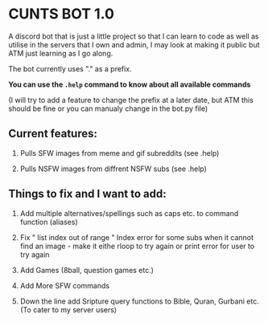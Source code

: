 # CUNTS BOT 1.0

A discord bot that is just a little project so that I can learn to code as well as utilise in the servers that I own and admin, I may look at making it public but ATM just learning as I go along. 

The bot currently uses "." as a prefix.

**You can use the `.help` command to know about all available commands**

(I will try to add a feature to change the prefix at a later date, but ATM this should be fine or you can manualy change in the bot.py file)

## **Current features**:

1. Pulls SFW images from meme and gif subreddits (see .help)

2. Pulls NSFW images from diffrent NSFW subs (see .help)

## **Things to fix and I want to add**:

1. Add multiple alternatives/spellings such as caps etc. to command function (aliases)

2. Fix " list index out of range " Index error for some subs when it cannot find an image
            - make it eithe rloop to try again or print error for user to try again

3. Add Games (8ball, question games etc.)

4. Add More SFW commands

5. Down the line add Sripture query functions to Bible, Quran, Gurbani etc. (To cater to my server users)

